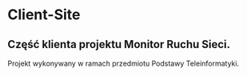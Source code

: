 # Client-Site
## Część klienta projektu Monitor Ruchu Sieci.
Projekt wykonywany w ramach przedmiotu Podstawy Teleinformatyki.
